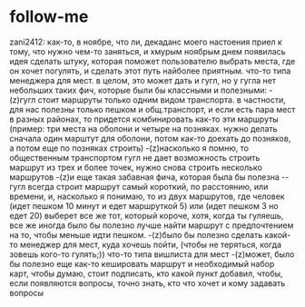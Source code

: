# follow-me


zani2412:
как-то, в ноябре, что ли, декаданс моего настоения приел к тому, что нужно чем-то заняться, и хмурым ноябрым днем появилась идея сделать штуку, которая поможет пользователю выбрать места, где он хочет погулять, и сделать этот путь найболее приятным. что-то типа менеджера для мест. в целом, это может дать и гугл, но у гугла нет небольших таких фич, которые были бы классными и полезными:
	-(z)гугл стоит маршруты только одним видом транспорта. в частности, для нас полезны только пешком и общ.транспорт, и если есть пара мест в разных районах, то придется комбинировать как-то эти маршруты (пример: три места на оболони и четыре на позняках. нужно делать сначала один марштут для оболони, потом как-то доехать до позняков, а потом еще по позняках строить)
	-(z)насколько я помню, то общественным транспортом гугл не дает возможность строить маршрут из трех и более точек, нужно снова строить несколько маршрутов
	-(z)и еще такая забавная фича, которая была бы полезна -- гугл всегда строит маршрут самый короткий, по расстоянию, или времени, и, насколько я понимаю, то из двух маршрутов, где человек (идет пешком 10 минут и едет маршруткой 5) или (идет пешком 3 но едет 20) выберет все же тот, который короче, хотя, когда ты гуляешь, все же иногда было бы полезно лучше найти маршрут с предпочтением на то, чтобы меньше идти пешком.
	-(z)было бы полезно сделать какой-то менеджер для мест, куда хочешь пойти, (чтобы не теряться, когда зовешь кого-то гулять;)) что-то типа вишлиста для мест
	-(z)может, было бы полезно еще как-то кешировать маршрут и необходимый набор карт, чтобы
думаю, стоит подписать, кто какой пункт добавил, чтобы, если появляются вопросы, точно знать, кто что хочет и кому задавать вопросы